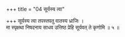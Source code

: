 +++
title = "04 सूर्यस्य त्वा"

+++
सूर्यस्य त्वा तपस्तपतु वातस्य ध्राजिः ।  
मा स्पृक्षथा निषदनाय साधव उत्तिष्ठ प्रेहि सूर्यवत् ते कृणोमि ॥ ५ ॥
